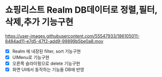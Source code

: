 # 쇼핑리스트 Realm DB데이터로 정렬,필터,삭제,추가 기능구현 





https://user-images.githubusercontent.com/55547933/186105011-8484ad11-e7d5-47f2-add9-99899b5be0a8.mov



- [x] Realm 에 내장된 filter, sort 기능구현
- [x] UIMenu로 기능구현
- [x] 오른쪽 슬라이핑으로 delete 기능구현    
- [x] 화면 UI에서 동작하는 기능들 DB에 반영 
